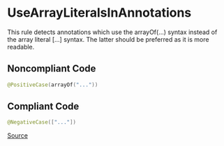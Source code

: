 # UseArrayLiteralsInAnnotations

This rule detects annotations which use the arrayOf(...) syntax instead of the array literal [...] syntax.
The latter should be preferred as it is more readable.

## Noncompliant Code

```kotlin
@PositiveCase(arrayOf("..."))
```
## Compliant Code

```kotlin
@NegativeCase(["..."])
```

[Source](https://detekt.github.io/detekt/style.html#usearrayliteralsinannotations)
